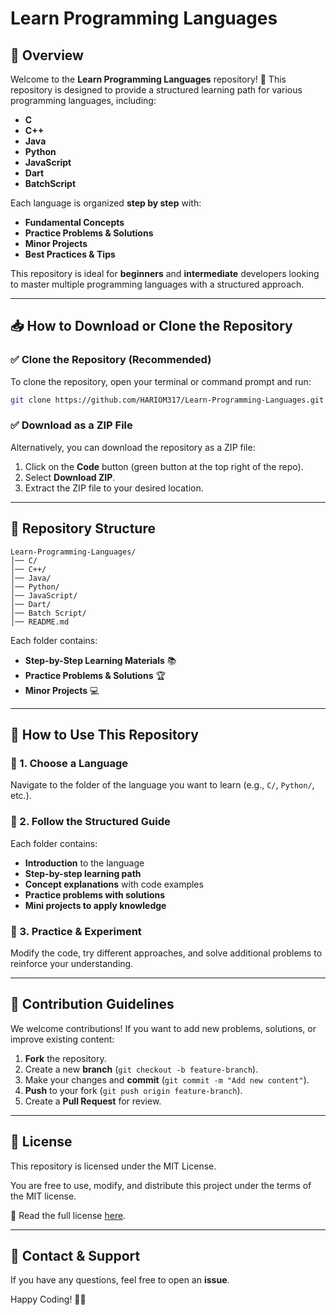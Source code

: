 # Learn Programming Languages

## 📌 Overview

Welcome to the **Learn Programming Languages** repository! 🚀 This repository is designed to provide a structured learning path for various programming languages, including:

- **C**
- **C++**
- **Java**
- **Python**
- **JavaScript**
- **Dart**
- **BatchScript**

Each language is organized **step by step** with:
- **Fundamental Concepts**
- **Practice Problems & Solutions**
- **Minor Projects**
- **Best Practices & Tips**

This repository is ideal for **beginners** and **intermediate** developers looking to master multiple programming languages with a structured approach.

---

## 📥 How to Download or Clone the Repository

### ✅ Clone the Repository (Recommended)
To clone the repository, open your terminal or command prompt and run:
```bash
git clone https://github.com/HARIOM317/Learn-Programming-Languages.git
```

### ✅ Download as a ZIP File
Alternatively, you can download the repository as a ZIP file:
1. Click on the **Code** button (green button at the top right of the repo).
2. Select **Download ZIP**.
3. Extract the ZIP file to your desired location.

---

## 📂 Repository Structure

```
Learn-Programming-Languages/
│── C/
│── C++/
│── Java/
│── Python/
│── JavaScript/
│── Dart/
│── Batch Script/
│── README.md
```

Each folder contains:
- **Step-by-Step Learning Materials** 📚
- **Practice Problems & Solutions** 🏆
- **Minor Projects** 💻

---

## 🚀 How to Use This Repository

### 🔹 1. Choose a Language
Navigate to the folder of the language you want to learn (e.g., `C/`, `Python/`, etc.).

### 🔹 2. Follow the Structured Guide
Each folder contains:
- **Introduction** to the language
- **Step-by-step learning path**
- **Concept explanations** with code examples
- **Practice problems with solutions**
- **Mini projects to apply knowledge**

### 🔹 3. Practice & Experiment
Modify the code, try different approaches, and solve additional problems to reinforce your understanding.

---

## 🎯 Contribution Guidelines
We welcome contributions! If you want to add new problems, solutions, or improve existing content:
1. **Fork** the repository.
2. Create a new **branch** (`git checkout -b feature-branch`).
3. Make your changes and **commit** (`git commit -m "Add new content"`).
4. **Push** to your fork (`git push origin feature-branch`).
5. Create a **Pull Request** for review.

---

## 📜 License
This repository is licensed under the MIT License.

You are free to use, modify, and distribute this project under the terms of the MIT license.

📄 Read the full license [here](LICENSE).

---

## 📧 Contact & Support
If you have any questions, feel free to open an **issue**.

Happy Coding! 🚀🎯
